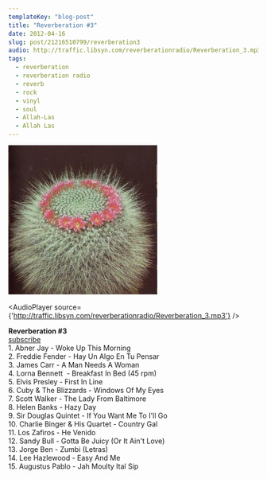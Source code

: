 ```yaml
---
templateKey: "blog-post"
title: "Reverberation #3"
date: 2012-04-16
slug: post/21216510799/reverberation3
audio: http://traffic.libsyn.com/reverberationradio/Reverberation_3.mp3
tags:
  - reverberation
  - reverberation radio
  - reverb
  - rock
  - vinyl
  - soul
  - Allah-Las
  - Allah Las
---
```


![Reverberation #3](../images/ab351e10c897c70c742e7a7f4896b5dfd341581504ea81778d1e8e53099f5462.jpg)

<AudioPlayer source={'http://traffic.libsyn.com/reverberationradio/Reverberation_3.mp3'} />

<p><strong>Reverberation #3</strong><a href="http://dl.dropbox.com/u/20435834/Reverberation%203.mp3" title="download" target="_blank"><br /></a><a href="http://itunes.apple.com/us/podcast/reverberation-radio/id520739212?ign-mpt=uo%3D4" title="subscribe" target="_blank">subscribe</a><br />1. Abner Jay - Woke Up This Morning<br />2. Freddie Fender - Hay Un Algo En Tu Pensar<br />3. James Carr - A Man Needs A Woman<br />4. Lorna Bennett&nbsp; - Breakfast In Bed (45 rpm)<br />5. Elvis Presley - First In Line<br />6. Cuby &amp; The Blizzards - Windows Of My Eyes<br />7. Scott Walker - The Lady From Baltimore<br />8. Helen Banks - Hazy Day<br />9. Sir Douglas Quintet - If You Want Me To I'll Go<br />10. Charlie Binger &amp; His Quartet - Country Gal<br />11. Los Zafiros - He Venido<br />12. Sandy Bull - Gotta Be Juicy (Or It Ain't Love)<br />13. Jorge Ben - Zumbi (Letras)<br />14. Lee Hazlewood - Easy And Me<br />15. Augustus Pablo - Jah Moulty Ital Sip</p>
